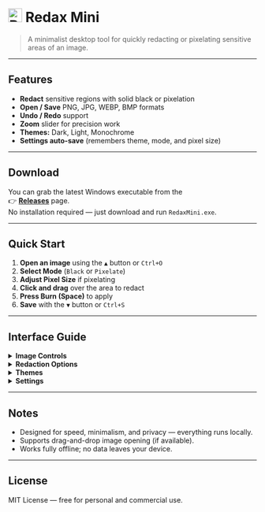 # <img src="https://i.ibb.co/SwP335Y4/icon.png" alt="Redax Icon" width="28" height="28" /> Redax Mini

> A minimalist desktop tool for quickly redacting or pixelating sensitive areas of an image.

---

## Features
- **Redact** sensitive regions with solid black or pixelation
- **Open / Save** PNG, JPG, WEBP, BMP formats
- **Undo / Redo** support
- **Zoom** slider for precision work
- **Themes:** Dark, Light, Monochrome
- **Settings auto-save** (remembers theme, mode, and pixel size)

---

## Download
You can grab the latest Windows executable from the  
👉 **[Releases](../../releases/latest)** page.  
No installation required — just download and run `RedaxMini.exe`.

---

## Quick Start
1. **Open an image** using the `▲` button or `Ctrl+O`  
2. **Select Mode** (`Black` or `Pixelate`)  
3. **Adjust Pixel Size** if pixelating  
4. **Click and drag** over the area to redact  
5. **Press Burn (Space)** to apply  
6. **Save** with the `▼` button or `Ctrl+S`

---

## Interface Guide

<details>
<summary><b>Image Controls</b></summary>

- **Open (▲)** — Load an image file  
- **Save (▼)** — Export your redacted image  
- **Undo (◄)** / **Redo (►)** — Step through changes  
- **Burn (Space)** — Apply selected redactions  
</details>

<details>
<summary><b>Redaction Options</b></summary>

- **Mode:** Choose between `black` (solid fill) or `pixelate`  
- **Pixel Size:** Adjusts pixelation intensity  
- **Zoom:** Scales the view for finer detail  
</details>

<details>
<summary><b>Themes</b></summary>

- Choose **Dark**, **Light**, or **Monochrome**  
- Use `Ctrl+T` / `Ctrl+Shift+T` to cycle themes  
- Theme preference is remembered between sessions  
</details>

<details>
<summary><b>Settings</b></summary>

- Configuration is saved in `settings.yml`  
- Delete it to reset preferences  
</details>

---

## Notes
- Designed for speed, minimalism, and privacy — everything runs locally.  
- Supports drag-and-drop image opening (if available).  
- Works fully offline; no data leaves your device.

---

## License
MIT License — free for personal and commercial use.